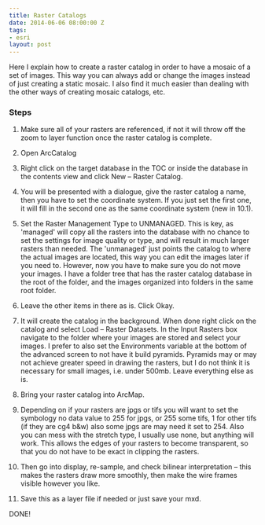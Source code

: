 ```yaml
---
title: Raster Catalogs
date: 2014-06-06 08:00:00 Z
tags:
- esri
layout: post
---
```

Here I explain how to create a raster catalog in order to have a mosaic of a set of images. This way you can always add or change the images instead of just creating a static mosaic. I also find it much easier than dealing with the other ways of creating mosaic catalogs, etc.

### Steps
  1. Make sure all of your rasters are referenced, if not it will throw off the zoom to layer function once the raster catalog is complete.

  2. Open ArcCatalog

  3. Right click on the target database in the TOC or inside the database in the contents view and click New – Raster Catalog.

  4. You will be presented with a dialogue, give the raster catalog a name, then you have to set the coordinate system. If you just set the first one, it will fill in the second one as the same coordinate system (new in 10.1).

  5. Set the Raster Management Type to UNMANAGED. This is key, as 'managed' will copy all the rasters into the database with no chance to set the settings for image quality or type, and will result in much larger rasters than needed. The 'unmanaged' just points the catalog to where the actual images are located, this way you can edit the images later if you need to. However, now you have to make sure you do not move your images. I have a folder tree that has the raster catalog database in the root of the folder, and the images organized into folders in the same root folder.

  6. Leave the other items in there as is. Click Okay.

  7. It will create the catalog in the background. When done right click on the catalog and select Load – Raster Datasets. In the Input Rasters box navigate to the folder where your images are stored and select your images. I prefer to also set the Environments variable at the bottom of the advanced screen to not have it build pyramids. Pyramids may or may not achieve greater speed in drawing the rasters, but I do not think it is necessary for small images, i.e. under 500mb. Leave everything else as is.

  8. Bring your raster catalog into ArcMap.

  9. Depending on if your rasters are jpgs or tifs you will want to set the symbology no data value to 255 for jpgs, or 255 some tifs, 1 for other tifs (if they are cg4 b&w) also some jpgs are may need it set to 254. Also you can mess with the stretch type, I usually use none, but anything will work. This allows the edges of your rasters to become transparent, so that you do not have to be exact in clipping the rasters.

  10. Then go into display, re-sample, and check bilinear interpretation – this makes the rasters draw more smoothly, then make the wire frames visible however you like.

  11. Save this as a layer file if needed or just save your mxd.

DONE!
